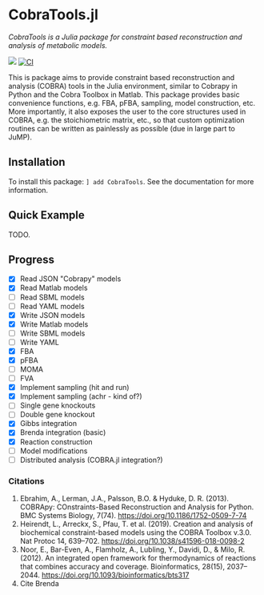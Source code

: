 # CobraTools.jl
*CobraTools is a Julia package for constraint based reconstruction and analysis of metabolic models.*

[![](https://img.shields.io/badge/docs-dev-blue.svg)](https://stelmo.github.io/CobraTools.jl/dev)
[![CI](https://github.com/stelmo/CobraTools.jl/actions/workflows/ci.yml/badge.svg?branch=master&event=push)](https://github.com/stelmo/CobraTools.jl/actions/workflows/ci.yml)

This is package aims to provide constraint based reconstruction and analysis (COBRA) tools in the Julia environment, similar to Cobrapy in Python and the Cobra Toolbox in Matlab.
This package provides basic convenience functions, e.g. FBA, pFBA, sampling, model construction, etc.
More importantly, it also exposes the user to the core structures used in COBRA, e.g. the stoichiometric matrix, etc., so that custom optimization routines can be written as painlessly as possible (due in large part to JuMP). 


## Installation

To install this package: `] add CobraTools`. See the documentation for more information.

## Quick Example

TODO.

## Progress

- [x] Read JSON "Cobrapy" models
- [x] Read Matlab models
- [ ] Read SBML models
- [ ] Read YAML models
- [x] Write JSON models
- [x] Write Matlab models
- [ ] Write SBML models
- [ ] Write YAML
- [x] FBA
- [X] pFBA
- [ ] MOMA
- [ ] FVA
- [x] Implement sampling (hit and run)
- [x] Implement sampling (achr - kind of?)
- [ ] Single gene knockouts
- [ ] Double gene knockout
- [x] Gibbs integration
- [x] Brenda integration (basic)
- [x] Reaction construction
- [ ] Model modifications
- [ ] Distributed analysis (COBRA.jl integration?)

### Citations
1) Ebrahim, A., Lerman, J.A., Palsson, B.O. & Hyduke, D. R. (2013). COBRApy: COnstraints-Based Reconstruction and Analysis for Python. BMC Systems Biology, 7(74). https://doi.org/10.1186/1752-0509-7-74
2) Heirendt, L., Arreckx, S., Pfau, T. et al. (2019). Creation and analysis of biochemical constraint-based models using the COBRA Toolbox v.3.0. Nat Protoc 14, 639–702. https://doi.org/10.1038/s41596-018-0098-2
3) Noor, E., Bar-Even, A., Flamholz, A., Lubling, Y., Davidi, D., & Milo, R. (2012). An integrated open framework for thermodynamics of reactions that combines accuracy and coverage. Bioinformatics, 28(15), 2037–2044. https://doi.org/10.1093/bioinformatics/bts317
4) Cite Brenda

